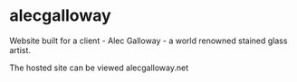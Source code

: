 # alecgalloway

Website built for a client - Alec Galloway - a world renowned stained glass artist.

The hosted site can be viewed alecgalloway.net
